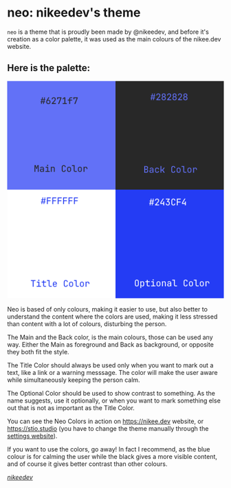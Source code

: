 # neo: nikeedev's theme

`neo` is a theme that is proudly been made by @nikeedev, and before it's creation as a color palette, it was used as the main colours of the nikee.dev website. 

## Here is the palette:

![](Neo_Colours.png)

Neo is based of only colours, making it easier to use, but also better to understand the content where the colors are used, making it less stressed than content with a lot of colours, disturbing the person. 

The Main and the Back color, is the main colours, those can be used any way. Either the Main as foreground and Back as background, or opposite they both fit the style. 

The Title Color should always be used only when you want to mark out a text, like a link or a warning messsage. The color will make the user aware while simultaneously keeping the person calm.

The Optional Color should be used to show contrast to something. As the name suggests, use it optionally, or when you want to mark something else out that is not as important as the Title Color.

You can see the Neo Colors in action on https://nikee.dev website, or https://stio.studio (you have to  change the theme manually through the [settings website](https://settings.stio.studio)).

If you want to use the colors, go away! In fact I recommend, as the blue colour is for calming the user while the black gives a more visible content, and of course it gives better contrast than other colours.

[*nikeedev*](@nikeedev)